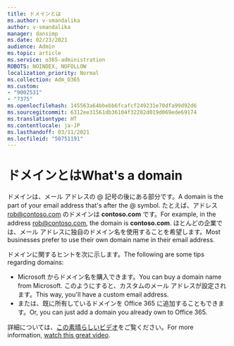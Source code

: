 ```yaml
---
title: ドメインとは
ms.author: v-smandalika
author: v-smandalika
manager: dansimp
ms.date: 02/23/2021
audience: Admin
ms.topic: article
ms.service: o365-administration
ROBOTS: NOINDEX, NOFOLLOW
localization_priority: Normal
ms.collection: Adm_O365
ms.custom:
- "9002531"
- "7375"
ms.openlocfilehash: 145563a64bbebb6fcafcf249231e70dfa99d92d6
ms.sourcegitcommit: 6312ee31561db36104f32282d019d069ede69174
ms.translationtype: HT
ms.contentlocale: ja-JP
ms.lasthandoff: 03/11/2021
ms.locfileid: "50751191"
---
```

# <a name="whats-a-domain"></a><span data-ttu-id="a1d7f-102">ドメインとは</span><span class="sxs-lookup"><span data-stu-id="a1d7f-102">What's a domain</span></span>

<span data-ttu-id="a1d7f-103">ドメインは、メール アドレスの @ 記号の後にある部分です。</span><span class="sxs-lookup"><span data-stu-id="a1d7f-103">A domain is the part of your email address that's after the @ symbol.</span></span> <span data-ttu-id="a1d7f-104">たとえば、アドレス rob@contoso.com のドメインは **contoso.com** です。</span><span class="sxs-lookup"><span data-stu-id="a1d7f-104">For example, in the address rob@contoso.com, the domain is **contoso.com**.</span></span> <span data-ttu-id="a1d7f-105">ほとんどの企業では、メール アドレスに独自のドメイン名を使用することを希望します。</span><span class="sxs-lookup"><span data-stu-id="a1d7f-105">Most businesses prefer to use their own domain name in their email address.</span></span>

<span data-ttu-id="a1d7f-106">ドメインに関するヒントを次に示します。</span><span class="sxs-lookup"><span data-stu-id="a1d7f-106">The following are some tips regarding domains:</span></span>

- <span data-ttu-id="a1d7f-107">Microsoft からドメイン名を購入できます。</span><span class="sxs-lookup"><span data-stu-id="a1d7f-107">You can buy a domain name from Microsoft.</span></span> <span data-ttu-id="a1d7f-108">このようにすると、カスタムのメール アドレスが設定されます。</span><span class="sxs-lookup"><span data-stu-id="a1d7f-108">This way, you'll have a custom email address.</span></span>
- <span data-ttu-id="a1d7f-109">または、既に所有しているドメインを Office 365 に追加することもできます。</span><span class="sxs-lookup"><span data-stu-id="a1d7f-109">Or, you can just add a domain you already own to Office 365.</span></span>

<span data-ttu-id="a1d7f-110">詳細については、[この素晴らしいビデオ](https://www.youtube.com/watch)をご覧ください。</span><span class="sxs-lookup"><span data-stu-id="a1d7f-110">For more information, [watch this great video](https://www.youtube.com/watch).</span></span>